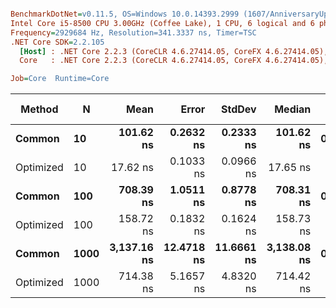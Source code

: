 ``` ini

BenchmarkDotNet=v0.11.5, OS=Windows 10.0.14393.2999 (1607/AnniversaryUpdate/Redstone1)
Intel Core i5-8500 CPU 3.00GHz (Coffee Lake), 1 CPU, 6 logical and 6 physical cores
Frequency=2929684 Hz, Resolution=341.3337 ns, Timer=TSC
.NET Core SDK=2.2.105
  [Host] : .NET Core 2.2.3 (CoreCLR 4.6.27414.05, CoreFX 4.6.27414.05), 64bit RyuJIT
  Core   : .NET Core 2.2.3 (CoreCLR 4.6.27414.05, CoreFX 4.6.27414.05), 64bit RyuJIT

Job=Core  Runtime=Core  

```
|    Method |    N |        Mean |      Error |     StdDev |      Median |  Gen 0 | Gen 1 | Gen 2 | Allocated |
|---------- |----- |------------:|-----------:|-----------:|------------:|-------:|------:|------:|----------:|
|    **Common** |   **10** |   **101.62 ns** |  **0.2632 ns** |  **0.2333 ns** |   **101.62 ns** | **0.0067** |     **-** |     **-** |      **32 B** |
| Optimized |   10 |    17.62 ns |  0.1033 ns |  0.0966 ns |    17.65 ns |      - |     - |     - |         - |
|    **Common** |  **100** |   **708.39 ns** |  **1.0511 ns** |  **0.8778 ns** |   **708.31 ns** | **0.0067** |     **-** |     **-** |      **32 B** |
| Optimized |  100 |   158.72 ns |  0.1832 ns |  0.1624 ns |   158.73 ns |      - |     - |     - |         - |
|    **Common** | **1000** | **3,137.16 ns** | **12.4718 ns** | **11.6661 ns** | **3,138.08 ns** | **0.0038** |     **-** |     **-** |      **32 B** |
| Optimized | 1000 |   714.38 ns |  5.1657 ns |  4.8320 ns |   714.42 ns |      - |     - |     - |         - |
